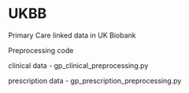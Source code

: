# UKBB

Primary Care linked data in UK Biobank

Preprocessing code

clinical data - gp_clinical_preprocessing.py

prescription data - gp_prescription_preprocessing.py
